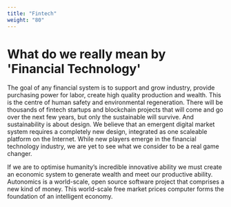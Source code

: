 ```yaml
---
title: "Fintech"
weight: "80"
---
```


# What do we really mean by 'Financial Technology'

The goal of any financial system is to support and grow industry, provide purchasing power for labor, create high quality production and wealth. This is the centre of human safety and environmental regeneration.
There will be thousands of fintech startups and blockchain projects that will come and go over the next few years, but only the sustainable will survive. And sustainability is about design. We believe that an emergent digital market system requires a completely new design, integrated as one scaleable platform on the Internet. While new players emerge in the financial technology industry, we are yet to see what we consider to be a real game changer.

If we are to optimise humanity’s incredible innovative ability we must create an economic system to generate wealth and meet our productive ability. Autonomics is a world-scale, open source software project that comprises a new kind of money. This world-scale free market prices computer forms the foundation of an intelligent economy.
